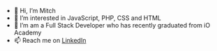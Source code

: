 - 👋 Hi, I’m Mitch 
- 👀 I’m interested in JavaScript, PHP, CSS and HTML 
- 🌱 I’m am a Full Stack Developer who has recently graduated from iO Academy
- 📫 Reach me on <a href="https://www.linkedin.com/in/tuckermitcht">LinkedIn</a> 

